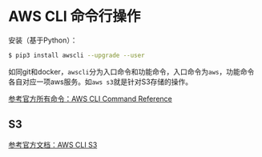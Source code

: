 # AWS CLI 命令行操作

安装（基于Python）：
```sh
$ pip3 install awscli --upgrade --user
```

如同git和docker，`awscli`分为入口命令和功能命令，入口命令为`aws`，功能命令各自对应一项aws服务。如`aws s3`就是针对S3存储的操作。

[参考官方所有命令：AWS CLI Command Reference](https://docs.aws.amazon.com/cli/latest/index.html)

## S3

[参考官方文档：AWS CLI S3](https://docs.aws.amazon.com/cli/latest/reference/s3/index.html)

